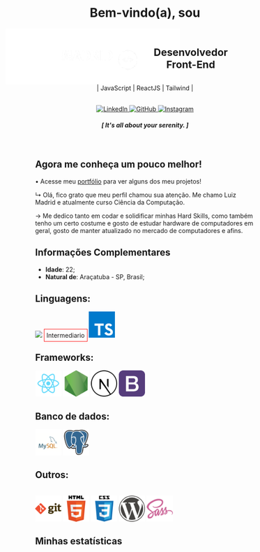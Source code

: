 <!-- ########## CABEÇARIO ########## -->
<h1 align="center">Bem-vindo(a), sou</h1>

<div align="center">
   <div 
   style="
      display: flex; 
      justify-content: center; 
      margin-left: -130px;
   ">
      <img width="400" src="images/LUIZ MADRID LOGO NOVO (letra branca).png" /> 
      <h3 style="margin: 41px 0px 0px -60px; font-size: 23px;"> Desenvolvedor <br /> Front-End </h3>
   </div>
   <span> | JavaScript | ReactJS | Tailwind | </span>
</div>

<br />

<!-- ↓↓ Links de Contato ↓↓ -->
<p align='center'>
   <a href="https://www.linkedin.com/in/luiz-madrid/">
      <img height="30" alt="LinkedIn" title="LinkedIn" 
      src="https://www.vectorlogo.zone/logos/linkedin/linkedin-tile.svg" target="_blank">
   </a>
   <a href="https://github.com/LuizMadrid">
      <img height="30" alt="GitHub" title="GitHub" 
      src="https://www.vectorlogo.zone/logos/github/github-tile.svg" target="_blank" >
   </a>
   <a href="https://www.instagram.com/luixz.madrid/">
      <img height="30" alt="Instagram" title="Instagram" 
      src="https://www.vectorlogo.zone/logos/instagram/instagram-icon.svg" target="_blank" >
   </a>
</p>
<!-- ↑↑ Links de Contato ↑↑ -->
 
<h5 align="center">
   <i>[ It's all about your serenity. ]</i>
</h5>

<!-- ########## CABEÇARIO ########## -->

<br />

**<h2> Agora me conheça um pouco melhor! </h2>**

• Acesse meu [portfólio](https://luizmadrid.github.io) para ver alguns dos meu projetos!

↳ Olá, fico grato que meu perfil chamou sua atenção. Me chamo Luiz Madrid e atualmente curso Ciência da Computação.

→ Me dedico tanto em codar e solidificar minhas Hard Skills, como também tenho um certo costume e gosto de estudar hardware de computadores em geral, gosto de manter atualizado no mercado de computadores e afins.

**<h2> Informações Complementares </h2>**

- **Idade**: 22;
- **Natural de**: Araçatuba - SP, Brasil;

**<h2> Linguagens:</h2>**

<div style="display: inline-block; justify-content: center;">
   <img height="60" src="https://upload.vectorlogo.zone/logos/javascript/images/239ec8a4-163e-4792-83b6-3f6d96911757.svg">
   <span 
      style="
         border: 1px solid #f11; 
         padding: 5px
      ">
      Intermediario
   </span>
</div>
<code><img height="60" src="https://raw.githubusercontent.com/github/explore/80688e429a7d4ef2fca1e82350fe8e3517d3494d/topics/typescript/typescript.png"></code>

**<h2>Frameworks:</h2>**
<code><img height="60" src="https://raw.githubusercontent.com/github/explore/80688e429a7d4ef2fca1e82350fe8e3517d3494d/topics/react/react.png"></code>
<code><img height="60" src="https://raw.githubusercontent.com/github/explore/80688e429a7d4ef2fca1e82350fe8e3517d3494d/topics/nodejs/nodejs.png"></code>
<code><img height="60" src='https://github.com/devicons/devicon/blob/master/icons/nextjs/nextjs-line.svg'></code>
<code><img height="60" src="https://raw.githubusercontent.com/github/explore/80688e429a7d4ef2fca1e82350fe8e3517d3494d/topics/bootstrap/bootstrap.png"></code>

**<h2>Banco de dados:</h2>**
<code><img height="60" src="https://raw.githubusercontent.com/github/explore/80688e429a7d4ef2fca1e82350fe8e3517d3494d/topics/mysql/mysql.png"></code>
<code><img height="60" src="https://github.com/devicons/devicon/blob/master/icons/postgresql/postgresql-original.svg"></code>

**<h2>Outros:</h2>**  
<code><img height="60" src="https://raw.githubusercontent.com/github/explore/80688e429a7d4ef2fca1e82350fe8e3517d3494d/topics/git/git.png"></code>
<code><img height="60" src="https://raw.githubusercontent.com/github/explore/80688e429a7d4ef2fca1e82350fe8e3517d3494d/topics/html/html.png"></code>
<code><img height="60" src="https://raw.githubusercontent.com/github/explore/80688e429a7d4ef2fca1e82350fe8e3517d3494d/topics/css/css.png"></code>
<code><img height="60" src="https://raw.githubusercontent.com/github/explore/80688e429a7d4ef2fca1e82350fe8e3517d3494d/topics/wordpress/wordpress.png"></code>
<code><img height="60" src="https://raw.githubusercontent.com/github/explore/80688e429a7d4ef2fca1e82350fe8e3517d3494d/topics/sass/sass.png"></code>

**<h2>Minhas estatísticas</h2>**

<p align="center" >
</p>

